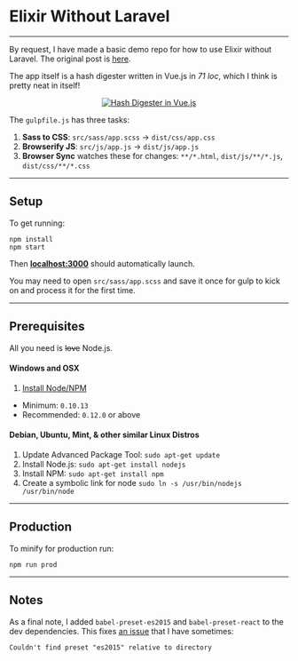# Elixir Without Laravel

* * *

By request, I have made a basic demo repo for how to use Elixir without Laravel.
The original post is [here](http://iamlawrence.me/laravel/2016/01/09/elixir-without-laravel.html).

The app itself is a hash digester written in Vue.js in *71 loc*, which I think is pretty neat in itself!

<p align="center"><a href="http://i.imgur.com/lHBUw0Q.png"><img src="http://i.imgur.com/lHBUw0Q.png" alt="Hash Digester in Vue.js"></a></p>

The `gulpfile.js` has three tasks:

1. **Sass to CSS**: `src/sass/app.scss` -> `dist/css/app.css`
2. **Browserify JS**: `src/js/app.js` -> `dist/js/app.js`
3. **Browser Sync** watches these for changes: `**/*.html`, `dist/js/**/*.js`, `dist/css/**/*.css`

* * *

## Setup

To get running:

```
npm install
npm start
```

Then **[localhost:3000](http://localhost:3000)** should automatically launch.

You may need to open `src/sass/app.scss` and save it once for gulp to kick on and process it for the first time.


* * *

## Prerequisites

All you need is ~~love~~ Node.js.

#### Windows and OSX

1. [Install Node/NPM](http://nodejs.org)
 * Minimum: `0.10.13`
 * Recommended: `0.12.0` or above

#### Debian, Ubuntu, Mint, & other similar Linux Distros

1. Update Advanced Package Tool: `sudo apt-get update`
2. Install Node.js: `sudo apt-get install nodejs`
3. Install NPM: `sudo apt-get install npm`
4. Create a symbolic link for node `sudo ln -s /usr/bin/nodejs /usr/bin/node`


* * *

## Production

To minify for production run:

```
npm run prod
```

* * *

## Notes

As a final note, I added `babel-preset-es2015` and `babel-preset-react` to the dev dependencies.
This fixes [an issue](https://github.com/laravel/elixir/issues/354) that I have sometimes:

    Couldn't find preset "es2015" relative to directory
